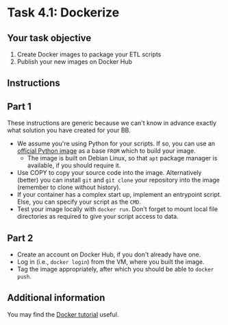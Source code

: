 # Task 4.1: Dockerize


## Your task objective

1. Create Docker images to package your ETL scripts
2. Publish your new images on Docker Hub

## Instructions

## Part 1

These instructions are generic because we can't know in advance exactly what
solution you have created for your BB.

* We assume you're using Python for your scripts.  If so, you can use an
[official Python image](https://hub.docker.com/_/python/) as a base `FROM` which
to build your image.
    + The image is built on Debian Linux, so that `apt` package manager is
    available, if you should require it.
* Use COPY to copy your source code into the image.  Alternatively (better) you
  can install `git` and `git clone` your repository into the image (remember to
  clone without history).
* If your container has a complex start up, implement an entrypoint script.
  Else, you can specify your script as the `CMD`.
* Test your image locally with `docker run`.  Don't forget to mount local file
directories as required to give your script access to data.


## Part 2

* Create an account on Docker Hub, if you don't already have one.
* Log in (i.e., `docker login`) from the VM, where you built the image.
* Tag the image appropriately, after which you should be able to `docker push`.


## Additional information

You may find the [Docker tutorial](https://bbmri-it-school.crs4.it/pluginfile.php/126/mod_resource/content/1/Docker%20Tutorial.pdf) useful.
